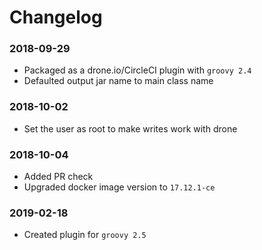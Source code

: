 # Changelog
### 2018-09-29
- Packaged as a drone.io/CircleCI plugin with `groovy 2.4`
- Defaulted output jar name to main class name

### 2018-10-02
- Set the user as root to make writes work with drone

### 2018-10-04
- Added PR check
- Upgraded docker image version to `17.12.1-ce`

### 2019-02-18
- Created plugin for `groovy 2.5`
